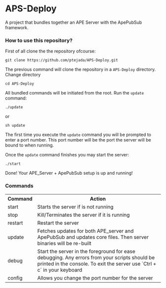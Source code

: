 APS-Deploy
==========

A project that bundles together an APE Server with the ApePubSub framework.

### How to use this repository?

First of all clone the the repository ofcourse:
```
git clone https://github.com/ptejada/APS-Deploy.git
```

The previous command will clone the repository in a `APS-Deploy` directory. Change directory
```
cd APS-Deploy
```

All bundled commands will be initiated from the root. Run the `update` command:
```
./update
```
or
```
sh update
```
The first time you execute the `update` command you will be prompted to enter a port number. This port number will be the port the server will be bound to when running.

Once the `update` command finishes you may start the server:
```
./start
```

Done! Your APE_Server + ApePubSub setup is up and running! 

### Commands
<table>
	<tr>
		<th>Command</th>
		<th>Action</th>
	</tr>
	<tr>
		<td>start</td>
		<td>Starts the server if is not running</td>		
	</tr>
	<tr>
		<td>stop</td>
		<td>Kill/Terminates the server if it is running</td>		
	</tr>
	<tr>
		<td>restart</td>
		<td>Restart the server</td>		
	</tr>
	<tr>
		<td>update</td>
		<td>Fetches updates for both APE_server and ApePubSub and updates core files. Then server binaries will be re-built</td>		
	</tr>
	<tr>
		<td>debug</td>
		<td>Start the server in the foreground for ease debugging. Any errors from your scripts should be printed in the console. To exit the server use `Ctrl + c` in your keyboard</td>		
	</tr>
	<tr>
		<td>config</td>
		<td>Allows you change the port number for the server</td>		
	</tr>
	
</table>
